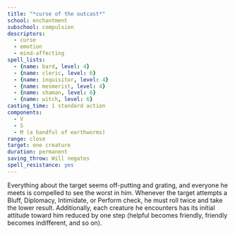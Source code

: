 ```yaml
---
title: "*curse of the outcast*"
school: enchantment
subschool: compulsion
descriptors:
  - curse
  - emotion
  - mind-affecting
spell_lists:
  - {name: bard, level: 4}
  - {name: cleric, level: 6}
  - {name: inquisitor, level: 4}
  - {name: mesmerist, level: 4}
  - {name: shaman, level: 6}
  - {name: witch, level: 6}
casting_time: 1 standard action
components:
  - V
  - S
  - M (a handful of earthworms)
range: close
target: one creature
duration: permanent
saving_throw: Will negates
spell_resistance: yes
---
```


Everything about the target seems off-putting and grating, and everyone he meets is compelled to see the worst in him. Whenever the target attempts a Bluff, Diplomacy, Intimidate, or Perform check, he must roll twice and take the lower result. Additionally, each creature he encounters has its initial attitude toward him reduced by one step (helpful becomes friendly, friendly becomes indifferent, and so on).

